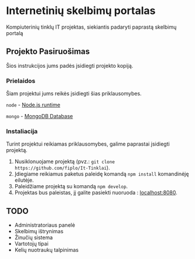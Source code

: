# Internetinių skelbimų portalas

Kompiuterinių tinklų IT projektas, siekiantis padaryti paprastą skelbimų portalą

## Projekto Pasiruošimas 

Šios instrukcijos jums padės įsidiegti projekto kopiją.

### Prielaidos

Šiam projektui jums reikės įsidiegti šias priklausomybes.


`node` - [Node.js runtime](https://github.com/nodejs/node)

`mongo` - [MongoDB Database](https://github.com/mongodb/mongo)

### Instaliacija

Turint projektui reikiamas priklausomybes, galime paprastai įsidiegti projektą.

1. Nusiklonuojame projektą (pvz.: `git clone https://github.com/fiplo/It-Tinklai`).
2. Įdiegiame reikiamus paketus paleidę komandą `npm install` komandinėję eilutėje.
3. Paleidžiame projektą su komandą `npm develop`.
4. Projektas bus paleistas, jį galite pasiekti nuoruoda : [localhost:8080](http://localhost:8080).

## TODO

- Administratoriaus panelė
- Skelbimų ištrynimas
- Žinučių sistema
- Vartotojų tipai
- Kelių nuotraukų talpinimas
